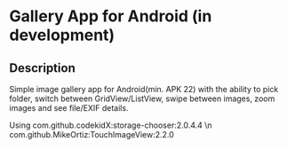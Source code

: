 # Gallery App for Android (in development)

## Description

Simple image gallery app for Android(min. APK 22) with the ability to pick folder, switch between GridView/ListView, swipe between images, zoom images and see file/EXIF details. 

Using 
com.github.codekidX:storage-chooser:2.0.4.4 \n
com.github.MikeOrtiz:TouchImageView:2.2.0
